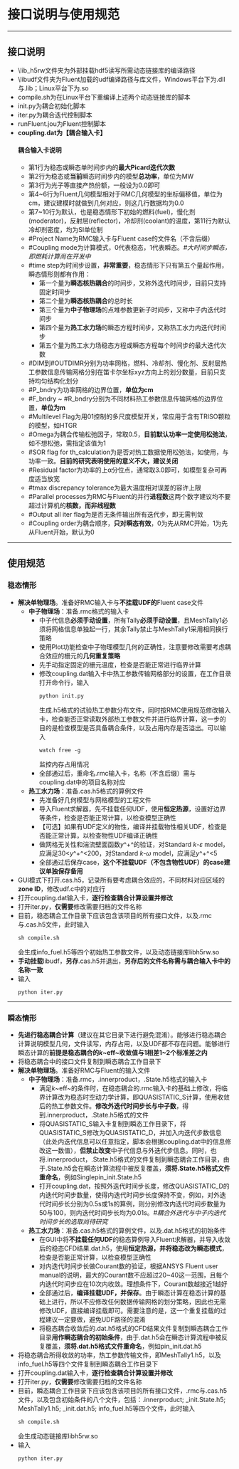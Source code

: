 # 接口说明与使用规范
---
## 接口说明
* \lib_h5rw文件夹为外部挂载hdf5读写所需动态链接库的编译路径
* \libudf文件夹为Fluent加载的udf编译路径与库文件，Windows平台下为.dll与.lib；Linux平台下为.so
* compile.sh为在Linux平台下重编译上述两个动态链接库的脚本
* init.py为耦合初始化脚本
* iter.py为耦合迭代控制脚本
* runFluent.jou为Fluent控制脚本
* **coupling.dat为【耦合输入卡】**
  #### 耦合输入卡说明
  * 第1行为稳态或瞬态单时间步内的**最大Picard迭代次数**
  * 第2行为稳态或**当前**瞬态时间步内的模型**总功率**，单位为MW
  * 第3行为光子等直接产热份额，一般设为0.0即可
  * 第4~6行为Fluent几何模型相对于RMC几何模型的坐标偏移值，单位为cm，建议建模时就做到几何对应，则这几行数据均为0.0
  * 第7~10行为默认，也是稳态情形下初始的燃料(fuel)，慢化剂(moderator)，反射层(reflector)，冷却剂(coolant)的温度，第11行为默认冷却剂密度，均为SI单位制
  * #Project Name为RMC输入卡与Fluent case的文件名（不含后缀）
  * #Coupling mode为计算模式，0代表稳态，1代表瞬态。*#大时间步瞬态，即燃耗计算尚在开发中*
  * #time step为时间步设置，**非常重要**，稳态情形下只有第五个量起作用，瞬态情形则都有作用：
    * 第一个量为**瞬态核热耦合**的时间步，又称外迭代时间步，目前只支持固定时间步
    * 第二个量为**瞬态核热耦合**的总时长
    * 第三个量为**中子物理场**的点堆参数更新子时间步，又称中子内迭代时间步
    * 第四个量为**热工水力场**的瞬态方程时间步，又称热工水力内迭代时间步
    * 第五个量为热工水力场稳态方程或瞬态方程每个时间步的最大迭代次数
  * #DIM到#OUTDIMR分别为功率网格，燃料、冷却剂、慢化剂、反射层热工参数信息传输网格分别在笛卡尔坐标xyz方向上的划分数量，目前只支持均匀结构化划分
  * #P_bndry为功率网格的边界位置，**单位为cm**
  * #F_bndry ~ #R_bndry分别为不同材料热工参数信息传输网格的边界位置，**单位为m**
  * #Multilevel Flag为用01控制的多尺度模型开关，常应用于含有TRISO颗粒的模型，如HTGR
  * #Omega为耦合传输松弛因子，常取0.5，**目前默认功率一定使用松弛法**，如不想松弛，需指定该值为1
  * #SOR flag for th_calculation为是否对热工数据使用松弛法，如使用，与功率一致。**目前的研究表明使用的意义不大，建议关闭**
  * #Residual factor为功率的上α分位点，通常取3.0即可，如模型复杂可再度适当放宽
  * #tmax discrepancy tolerance为最大温度相对误差的容许上限
  * #Parallel processes为RMC与Fluent的并行**进程数**这两个数字建议均不要超过计算机的**核数，而非线程数**
  * #Output all iter flag为是否无条件输出所有迭代步，即无需判敛
  * #Coupling order为耦合顺序，**只对瞬态有效**，0为先从RMC开始，1为先从Fluent开始，默认为0
---

## 使用规范

### 稳态情形

* **解决单物理场**。准备好RMC输入卡与**不挂载UDF的**Fluent case文件
    * **中子物理场**：准备.rmc格式的输入卡
      * 中子代信息**必须手动设置**，所有Tally**必须手动设置**，且MeshTally1必须将网格信息单独起一行，其余Tally禁止与MeshTally1采用相同换行策略
      * 使用Plot功能检查中子物理模型几何的正确性，注意要修改需要考虑耦合效应的栅元的**几何重复策略**
      * 先手动指定固定的栅元温度，检查是否能正常进行临界计算
      * 修改coupling.dat输入卡中热工参数传输网格部分的设置，在工作目录打开命令行，输入
        ```
        python init.py
        ```
        生成.h5格式的试验热工参数分布文件，同时按RMC使用规范修改输入卡，检查能否正常读取外部热工参数文件并进行临界计算，这一步的目的是检查模型是否具备耦合条件，以及占用内存是否溢出。可以输入
        ```
        watch free -g
        ```
        监控内存占用情况
      * 全部通过后，重命名.rmc输入卡，名称（不含后缀）需与coupling.dat中的项目名称对应
  * **热工水力场**：准备.cas.h5格式的算例文件
    * 先准备好几何模型与网格模型的工程文件
    * 导入Fluent求解器，先不挂载任何UDF，使用**恒定热源**，设置好边界等条件，检查是否能正常计算，以检查模型正确性
    * 【可选】如果有UDF定义的物性，编译并挂载物性相关UDF，检查是否能正常计算，以检查物性UDF编译正确性
    * 做网格无关性和湍流壁面函数*y*^+^的验证，对Standard *k*-$\varepsilon$ model，应满足30<*y*^+^<200，对Standard *k*-$\omega$ model，应满足*y*^+^<5
    * 全部通过后保存case，**这个不挂载UDF（不包含物性UDF）的case建议单独保存备用**
* GUI模式下打开.cas.h5，记录所有要考虑耦合效应的，不同材料对应区域的**zone ID**，修改udf.c中的对应行
* 打开coupling.dat输入卡，**逐行检查耦合计算设置并修改**
* 打开iter.py，**仅需要**修改需要归档的文件名称
* 目前，稳态耦合工作目录下应该包含该项目的所有接口文件，以及.rmc与.cas.h5文件，此时输入
  ```
  sh compile.sh
  ```
  会生成info_fuel.h5等四个初始热工参数文件，以及动态链接库libh5rw.so
* **手动挂载**libudf，**另存**.cas.h5并退出，**另存后的文件名称需与耦合输入卡中的名称一致**
* 输入
  ```
  python iter.py
  ```
---
### 瞬态情形

* **先进行稳态耦合计算**（建议在其它目录下进行避免混淆）。能够进行稳态耦合计算说明模型几何，文件读写，内存占用，以及UDF都不存在问题。能够进行瞬态计算的**前提是稳态耦合的*k*~eff~收敛值与1相差1~2个标准差之内**
* 将稳态耦合中的接口文件复制到瞬态耦合工作目录下
* **解决单物理场**。准备好RMC与Fluent的输入文件
  * **中子物理场**：准备.rmc，.innerproduct，.State.h5格式的输入卡
    * 满足*k*~eff~的条件时，在稳态耦合的.rmc输入卡的基础上修改，将临界计算改为稳态时空动力学计算，即QUASISTATIC_S计算，使用收敛后的热工参数文件。**修改外迭代时间步长与中子数**，得到.innerproduct，.State.h5格式的文件
    * 将QUASISTATIC_S输入卡复制到瞬态工作目录下，将QUASISTATIC_S修改为QUASISTATIC_D，并加入内迭代步数信息（此处内迭代信息可以任意指定，脚本会根据coupling.dat中的信息修改这一数值），**但禁止改变**中子代信息与外迭代步信息。同时，也将.innerproduct，.State.h5格式的文件复制到瞬态耦合工作目录，由于.State.h5会在瞬态计算流程中被反复覆盖，**须将.State.h5格式文件重命名**，例如Singlepin_init.State.h5
    * 打开coupling.dat，按照外迭代时间步长度，修改QUASISTATIC_D的内迭代时间步数量，使得内迭代时间步长度保持不变，例如，对外迭代时间步长分别为0.5s或1s的算例，则分别修改内迭代时间步数量为50与100，则内迭代时间步长均为0.01s。*#耦合外迭代与中子内迭代时间步长的选取尚待研究*
  * **热工水力场**：准备.cas.h5格式的算例文件，以及.dat.h5格式的初始条件
    * 在GUI中将**不挂载任何UDF**的稳态算例导入Fluent求解器，并导入收敛后的稳态CFD结果.dat.h5，使用**恒定热源，并将稳态改为瞬态模式**，检查是否能正常计算，以检查模型正确性
    * 对内迭代时间步长做Courant数的验证，根据ANSYS Fluent user manual的说明，最大的Courant数不应超过20~40这一范围，且每个内迭代时间步应在10次内收敛。理想条件下，Courant数越接近1越好
    * 全部通过后，**编译挂载UDF，并保存**。由于瞬态计算在稳态计算的基础上进行，所以不应修改任何数据传输网格的划分策略，因此也无需修改UDF，直接编译挂载即可。需要注意的是，这一个重复挂载的过程建议一定要做，避免UDF路径的混淆
    * 将稳态耦合收敛后的.dat.h5格式的CFD结果文件复制到瞬态耦合工作目录**用作瞬态耦合的初始条件**，由于.dat.h5会在瞬态计算流程中被反复覆盖，**须将.dat.h5格式文件重命名**，例如pin_init.dat.h5
* 将稳态耦合所得收敛的功率，热工参数传输文件，即MeshTally1.h5，以及info_fuel.h5等四个文件复制到瞬态耦合工作目录下
* 打开coupling.dat输入卡，**逐行检查耦合计算设置并修改**
* 打开iter.py，**仅需要**修改需要归档的文件名称
* 目前，瞬态耦合工作目录下应该包含该项目的所有接口文件，.rmc与.cas.h5文件，以及包含初始条件的八个文件，包括：.innerproduct; _init.State.h5; MeshTally1.h5; _init.dat.h5; info_fuel.h5等四个文件，此时输入
  ```
  sh compile.sh
  ```
  会生成动态链接库libh5rw.so
* 输入
  ```
  python iter.py
  ```